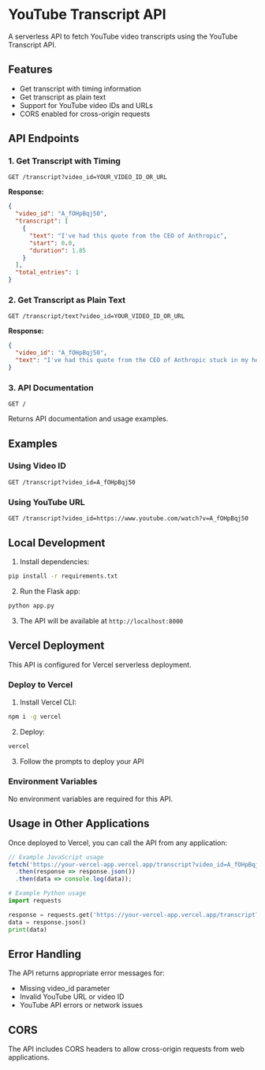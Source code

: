 # YouTube Transcript API

A serverless API to fetch YouTube video transcripts using the YouTube Transcript API.

## Features

- Get transcript with timing information
- Get transcript as plain text
- Support for YouTube video IDs and URLs
- CORS enabled for cross-origin requests

## API Endpoints

### 1. Get Transcript with Timing
```
GET /transcript?video_id=YOUR_VIDEO_ID_OR_URL
```

**Response:**
```json
{
  "video_id": "A_fOHpBqj50",
  "transcript": [
    {
      "text": "I've had this quote from the CEO of Anthropic",
      "start": 0.0,
      "duration": 1.85
    }
  ],
  "total_entries": 1
}
```

### 2. Get Transcript as Plain Text
```
GET /transcript/text?video_id=YOUR_VIDEO_ID_OR_URL
```

**Response:**
```json
{
  "video_id": "A_fOHpBqj50",
  "text": "I've had this quote from the CEO of Anthropic stuck in my head..."
}
```

### 3. API Documentation
```
GET /
```

Returns API documentation and usage examples.

## Examples

### Using Video ID
```
GET /transcript?video_id=A_fOHpBqj50
```

### Using YouTube URL
```
GET /transcript?video_id=https://www.youtube.com/watch?v=A_fOHpBqj50
```

## Local Development

1. Install dependencies:
```bash
pip install -r requirements.txt
```

2. Run the Flask app:
```bash
python app.py
```

3. The API will be available at `http://localhost:8000`

## Vercel Deployment

This API is configured for Vercel serverless deployment.

### Deploy to Vercel

1. Install Vercel CLI:
```bash
npm i -g vercel
```

2. Deploy:
```bash
vercel
```

3. Follow the prompts to deploy your API

### Environment Variables

No environment variables are required for this API.

## Usage in Other Applications

Once deployed to Vercel, you can call the API from any application:

```javascript
// Example JavaScript usage
fetch('https://your-vercel-app.vercel.app/transcript?video_id=A_fOHpBqj50')
  .then(response => response.json())
  .then(data => console.log(data));
```

```python
# Example Python usage
import requests

response = requests.get('https://your-vercel-app.vercel.app/transcript?video_id=A_fOHpBqj50')
data = response.json()
print(data)
```

## Error Handling

The API returns appropriate error messages for:
- Missing video_id parameter
- Invalid YouTube URL or video ID
- YouTube API errors or network issues

## CORS

The API includes CORS headers to allow cross-origin requests from web applications. 